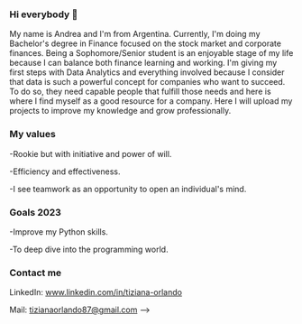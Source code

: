 ### Hi everybody 👋

My name is Andrea and I'm from Argentina. Currently, I'm doing my Bachelor's degree in Finance focused on the stock market and corporate finances. 
Being a Sophomore/Senior student is an enjoyable stage of my life because I can balance both finance learning and working. 
I'm giving my first steps with Data Analytics and everything involved because I consider that data is such a powerful concept for companies who want to succeed.
To do so, they need capable people that fulfill those needs and here is where I find myself as a good resource for a company. 
Here I will upload my projects to improve my knowledge and grow professionally. 

### My values

-Rookie but with initiative and power of will.

-Efficiency and effectiveness.

-I see teamwork as an opportunity to open an individual's mind.

### Goals 2023

-Improve my Python skills.

-To deep dive into the programming world. 

### Contact me

LinkedIn: www.linkedin.com/in/tiziana-orlando

Mail: tizianaorlando87@gmail.com
-->
